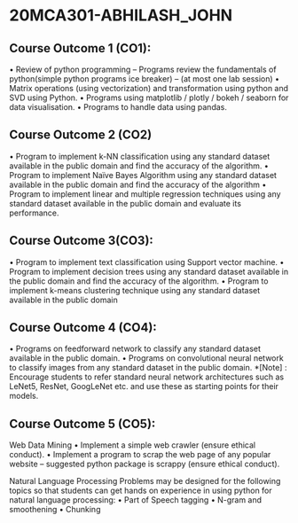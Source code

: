 # 20MCA301-ABHILASH_JOHN

## Course Outcome 1 (CO1): 
• Review of python programming – Programs review the fundamentals of python(simple python programs ice breaker) – (at most one lab session)
• Matrix operations (using vectorization) and transformation using python and SVD using Python. 
• Programs using matplotlib / plotly / bokeh / seaborn for data visualisation.
• Programs to handle data using pandas.

## Course Outcome 2 (CO2) 
• Program to implement k-NN classification using any standard dataset available in the public domain and find the accuracy of the algorithm.
• Program to implement Naïve Bayes Algorithm using any standard dataset available in the public domain and find the accuracy of the algorithm
• Program to implement linear and multiple regression techniques using any standard dataset available in the public domain and evaluate its performance.

## Course Outcome 3(CO3):
• Program to implement text classification using Support vector machine.
• Program to implement decision trees using any standard dataset available in the public domain and find the accuracy of the algorithm.
• Program to implement k-means clustering technique using any standard dataset available in the public domain 

## Course Outcome 4 (CO4): 
• Programs on feedforward network to classify any standard dataset available in the public domain.
• Programs on convolutional neural network to classify images from any standard dataset in the public domain. *[Note] : Encourage students to refer standard neural network architectures such as LeNet5, ResNet, GoogLeNet etc. and use these as starting points for their models.

## Course Outcome 5 (CO5): 
Web Data Mining
• Implement a simple web crawler (ensure ethical conduct).
• Implement a program to scrap the web page of any popular website – suggested python package is scrappy (ensure ethical conduct).

Natural Language Processing
Problems may be designed for the following topics so that students can get hands on experience in using python for natural language processing:
• Part of Speech tagging
• N-gram and smoothening 
• Chunking
